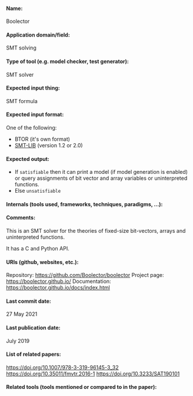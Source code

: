 #### Name:
Boolector

#### Application domain/field:
SMT solving

#### Type of tool (e.g. model checker, test generator):
SMT solver

#### Expected input thing:
SMT formula

#### Expected input format:
One of the following:
- BTOR (it's own format)
- [SMT-LIB](../../../Formats/SMT-LIB.md) (version 1.2 or 2.0)

#### Expected output:
- If `satisfiable` then it can print a model (if model generation is enabled) or query assignments of bit vector and array variables or uninterpreted functions.
- Else `unsatisfiable` 

#### Internals (tools used, frameworks, techniques, paradigms, ...):

#### Comments:
This is an SMT solver for the theories of fixed-size bit-vectors, arrays and uninterpreted functions.

It has a C and Python API.

#### URIs (github, websites, etc.):
Repository: https://github.com/Boolector/boolector
Project page: https://boolector.github.io/
Documentation: https://boolector.github.io/docs/index.html

#### Last commit date:
27 May 2021

#### Last publication date:
July 2019

#### List of related papers:
https://doi.org/10.1007/978-3-319-96145-3_32
https://doi.org/10.35011/fmvtr.2016-1
https://doi.org/10.3233/SAT190101

#### Related tools (tools mentioned or compared to in the paper):

